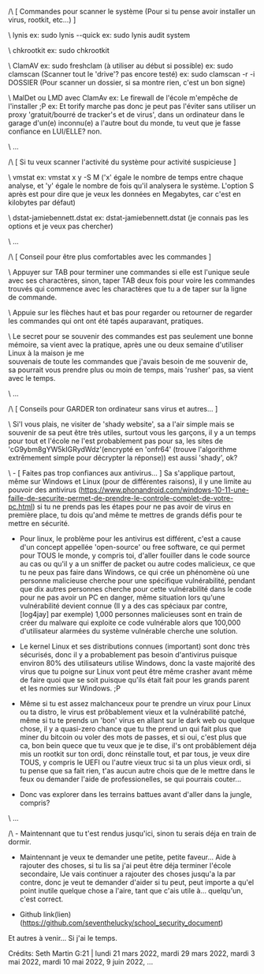 /\ [ Commandes pour scanner le système (Pour si tu pense avoir installer un virus, rootkit, etc...) ]

\ lynis
 ex: sudo lynis --quick
 ex: sudo lynis audit system

\ chkrootkit
 ex: sudo chkrootkit

\ ClamAV
 ex: sudo freshclam (à utiliser au début si possible)
 ex: sudo clamscan (Scanner tout le 'drive'? pas encore testé)
 ex: sudo clamscan -r -i DOSSIER (Pour scanner un dossier, si sa montre rien, c'est un bon signe)

\ MalDet ou LMD avec ClamAv
 ex: Le firewall de l'école m'empêche de l'installer ;P
 ex: Et torify marche pas donc je peut pas l'éviter sans utiliser un proxy 'gratuit/bourré de tracker's et de virus',
     dans un ordinateur dans le garage d'un(e) inconnu(e) a l'autre bout du monde, tu veut que je fasse confiance en LUI/ELLE? non.

\ ...

/\ [ Si tu veux scanner l'activité du système pour activité suspicieuse ]

\ vmstat
 ex: vmstat x y -S M ('x' égale le nombre de temps entre chaque analyse, et 'y' égale le nombre de fois qu'il analysera le système.
     L'option S après est pour dire que je veux les données en Megabytes, car c'est en kilobytes par défaut)

\ dstat-jamiebennett.dstat
 ex: dstat-jamiebennett.dstat (je connais pas les options et je veux pas chercher)

\ ...

/\ [ Conseil pour être plus comfortables avec les commandes ]

\ Appuyer sur TAB pour terminer une commandes si elle est l'unique seule avec ses charactères, sinon, taper TAB deux fois pour voire les commandes trouvés qui commence
  avec les charactères que tu a de taper sur la ligne de commande.

\ Appuie sur les flèches haut et bas pour regarder ou retourner de regarder les commandes qui ont ont été tapés auparavant, pratiques.

\ Le secret pour se souvenir des commandes est pas seulement une bonne mémoire, sa vient avec la pratique, après une ou deux semaine d'utiliser Linux à la maison je me    
  souvenais de toute les commandes que j'avais besoin de me souvenir de, sa pourrait vous prendre plus ou moin de temps, mais 'rusher' pas, sa vient avec le temps.

\ ...

/\ [ Conseils pour GARDER ton ordinateur sans virus et autres... ]

\ Si'l vous plais, ne visiter de 'shady website', sa a l'air simple mais se souvenir de sa peut être très utiles, surtout vous les garçons,
  il y a un temps pour tout et l'école ne l'est probablement pas pour sa,
  les sites de 'cG9ybm8gYW5kIGRydWdz'(encrypté en 'onfr64' (trouve l'algorithme extrêmement simple pour décrypter la réponse)) est aussi 'shady', ok?

\ - [ Faites pas trop confiances aux antivirus... ] Sa s'applique partout, même sur Windows et Linux (pour de différentes raisons),
  il y une limite au pouvoir des antivirus (https://www.phonandroid.com/windows-10-11-une-faille-de-securite-permet-de-prendre-le-controle-complet-de-votre-pc.html)
  si tu ne prends pas les étapes pour ne pas avoir de virus en première place,
  tu dois qu'and même te mettres de grands défis pour te mettre en sécurité.

  - Pour linux, le problème pour les antivirus est différent,
  c'est a cause d'un concept appellée 'open-source' ou free software, ce qui permet pour TOUS le monde, y compris toi, d'aller
  fouiller dans le code source au cas ou qu'il y a un sniffer de packet ou autre codes malicieux, ce que tu ne peux pas faire dans Windows,
  ce qui crée un phénomène où une personne malicieuse cherche pour une spécifique vulnérabilité, pendant que dix autres personnes
  cherche pour cette vulnérabilité dans le code pour ne pas avoir un PC en danger,
  même situation lors qu'une vulnérabilité devient connue (Il y a des cas spéciaux par contre, [log4jay] par exemple)
  1,000 personnes malicieuses sont en train de créer du malware qui exploite ce code vulnérable
  alors que 100,000 d'utilisateur alarmées du système vulnérable cherche une solution.

  - Le kernel Linux et ses distributions connues (important) sont donc très sécurisés,
  donc il y a probablement pas besoin d'antivirus puisque environ 80% des utilisateurs
  utilise Windows, donc la vaste majorité des virus que tu poigne sur Linux vont peut être même crasher avant même de faire quoi que se soit
  puisque qu'ils était fait pour les grands parent et les normies sur Windows. ;P

  - Même si tu est assez malchanceux pour te prendre un virux pour Linux ou ta distro,
  le virus est prôbablement vieux et la vulnérabilité patché,
  même si tu te prends un 'bon' virus en allant sur le dark web ou quelque chose,
  il y a quasi-zero chance que tu the prend un qui fait plus que miner du bitcoin ou voler des mots de passes,
  et si oui, c'est plus que ca, bon bein quece que tu veux que je te dise,
  il's ont probâblement déja mis un rootkit sur ton ordi, donc réinstalle tout, et par tous,
  je veux dire TOUS, y compris le UEFI ou l'autre vieux truc si ta un plus vieux ordi,
  si tu pense que sa fait rien, t'as aucun autre chois que de le mettre dans le feux
  ou demander l'aide de professionelles, se qui pourrais couter...

  - Donc vas explorer dans les terrains battues avant d'aller dans la jungle, compris?

\ ...

/\ - Maintennant que tu t'est rendus jusqu'ici, sinon tu serais déja en train de dormir.

   - Maintennant je veux te demander une petite, petite faveur...
   Aide à rajouter des choses, si tu lis sa j'ai peut être déja terminer l'école secondaire,
   IJe vais continuer a rajouter des choses jusqu'a la par contre, donc je veut te demander d'aider si tu peut,
   peut importe a qu'el point inutile quelque chose a l'aire, tant que c'ais utile à... quelqu'un, c'est correct.

   - Github link(lien) (https://github.com/seventhelucky/school_security_document)

Et autres à venir... Si j'ai le temps.

Crédits: Seth Martin G:21 | lundi 21 mars 2022, mardi 29 mars 2022, mardi 3 mai 2022, mardi 10 mai 2022, 9 juin 2022, ...
